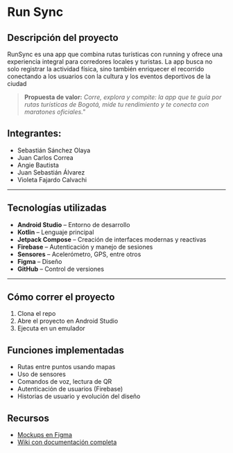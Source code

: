# Run Sync

## Descripción del proyecto
RunSync es una app que combina rutas turísticas con running y ofrece una experiencia integral para corredores locales y turistas. La app busca no solo registrar la actividad física, sino también enriquecer el recorrido conectando a los usuarios con la cultura y los eventos deportivos de la ciudad


> **Propuesta de valor:**
*Corre, explora y compite: la app que te guía por rutas turísticas de Bogotá, mide tu rendimiento y te conecta con maratones oficiales."*

## Integrantes:
* Sebastián Sánchez Olaya
* Juan Carlos Correa
* Angie Bautista
* Juan Sebastián Álvarez
* Violeta Fajardo Calvachi

---

## Tecnologías utilizadas

- **Android Studio** – Entorno de desarrollo
- **Kotlin** – Lenguaje principal
- **Jetpack Compose** – Creación de interfaces modernas y reactivas
- **Firebase** – Autenticación y manejo de sesiones
- **Sensores** – Acelerómetro, GPS, entre otros
- **Figma** – Diseño 
- **GitHub** – Control de versiones

---

## Cómo correr el proyecto

1. Clona el repo
2. Abre el proyecto en Android Studio
3. Ejecuta en un emulador


## Funciones implementadas

- Rutas entre puntos usando mapas
- Uso de sensores 
- Comandos de voz, lectura de QR
- Autenticación de usuarios (Firebase)
- Historias de usuario y evolución del diseño

## Recursos

- [Mockups en Figma](https://www.figma.com/design/5vMlgMaUBRWbHSMg1HpJ5b/Mockups-Movil?node-id=0-1&p=f&t=DonUeKJ8c5juenhk-0)
- [Wiki con documentación completa](https://github.com/ICM2530/RunSync/wiki/Proyecto-2025-%E2%80%90-30)
